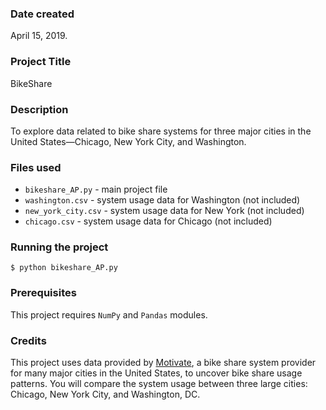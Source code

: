 ### Date created
April 15, 2019.

### Project Title
BikeShare

### Description
To explore data related to bike share systems for three major cities in the United States—Chicago, New York City, and Washington. 

### Files used
* `bikeshare_AP.py` - main project file
* `washington.csv` - system usage data for Washington (not included)
* `new_york_city.csv` - system usage data for New York (not included)
* `chicago.csv` - system usage data for Chicago (not included)

### Running the project
```
$ python bikeshare_AP.py
```

### Prerequisites
This project requires `NumPy` and `Pandas` modules.

### Credits
This project uses data provided by [Motivate](https://www.motivateco.com/), a bike share system provider for many major cities in the United States, to uncover bike share usage patterns. You will compare the system usage between three large cities: Chicago, New York City, and Washington, DC.